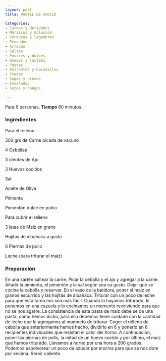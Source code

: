```yaml
---
layout: post
title: PASTEL DE CHOCLO

categories:
- Carnes y derivados
- Mariscos y moluscos
- Verduras y legumbres
- Pescados
- Arroces
- Salsas
- Postres y dulces
- Huevos y lacteos
- Pastas
- Entrantes y bocadillos
- Frutas
- Sopas y cremas
- Ensaladas
- Setas y hongos
 
---
```

Para 6 personas.
<b>Tiempo</b> 60 minutos.

<h3>Ingredientes</h3>
Para el relleno:

300 grs de Carne picada de vacuno

4 Cebollas

3 dientes de Ajo

3 Huevos cocidos

Sal

Aceite de Oliva

Pimienta

Pimientón dulce en polvo

Para cubrir el relleno

3 latas de Maíz en grano

Hojitas de albahaca a gusto

6 Piernas de pollo

Leche (para triturar el maíz)

<h3>Preparación</h3>
En una sartén saltear la carne. Picar la cebolla y el ajo y agregar a la carne. Añadir la pimienta, el pimentón y la sal según sea su gusto. Dejar que se cocine la cebolla y reservar. En el vaso de la batidora, poner el maiz en granos escurrido y las hojitas de albahaca. Triturar con un poco de leche para que esta tarea nos sea más fácil. Cuando lo hayamos triturado, lo ponemos en una cazuela y lo cocinamos un momento revolviendo para que no se nos agarre. La consistencia de esta pasta de maíz debe se de una pasta, como hemos dicho, para ello debemos tener cuidado con la cantidad de leche que le agregamos al momneto de triturar. Coger el relleno de cebolla que anteriormente hemos hecho, dividirlo en 6 y ponerlo en 6 recipientes individuales que resistan el calor del horno. A continuación, poner las piernas de pollo, la mitad de un huevo cocido y por último, el maíz que hemos triturado. Llevamos a horno por una hora a 200 grados. Podemos espolvorear un poco de azúcar por encima para que se nos dore por encima. Servir caliente.

